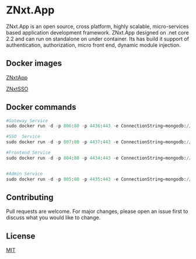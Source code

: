 # ZNxt.App

ZNxt.App is an open source, cross platform, highly scalable, micro-services based application development framework.
ZNxt.App designed on .net core 2.2 and can run on standalone on under container. 
Its has build it support of authentication, authorization, micro front end, dynamic module injection. 


## Docker images 


[ZNxtApp](https://cloud.docker.com/u/choudhurykhanin/repository/docker/choudhurykhanin/znxtapp)

[ZNxtSSO](https://cloud.docker.com/u/choudhurykhanin/repository/docker/choudhurykhanin/znxtsso)



## Docker commands

```python
#Gateway Service
sudo docker run -d -p 806:80 -p 4436:443 -e ConnectionString=mongodb://172.31.22.56:27071 -e DataBaseName=ZNxt_QA_gateway -e AppEndpoint=http://gateway.s2ftecnologies.com -e ApiGatewayEndpoint=http://gateway.s2ftecnologies.com -e SSOUrl=http://sso.s2ftechnologies.com -e  AppSecret=MySecret --restart=always --name s2fapp-gateway-run  choudhurykhanin/znxtapp:latest

#SSO  Service
sudo docker run -d -p 807:80 -p 4437:443 -e ConnectionString=mongodb://172.31.22.56:27071 -e DataBaseName=ZNxt_QA_SSO -e AppEndpoint=http://sso.s2ftecnologies.com -e ApiGatewayEndpoint=http://gateway.s2ftecnologies.com -e IsSSO=true -e  AppSecret=MySecret -e RelyingPartyUrls=http://s2ftechnologies.com,http://www.s2ftechnologies.com,http://admin.s2ftechnologies.com,http://www.admin.s2ftechnologies.com,https://localhost:44373 --restart=always --name s2fapp-sso-run  choudhurykhanin/znxtapp:latest

#Frontend Service
sudo docker run -d -p 804:80 -p 4434:443 -e ConnectionString=mongodb://172.31.22.56:27071 -e DataBaseName=ZNxt_QA_UI -e AppEndpoint=http://s2ftecnologies.com -e ApiGatewayEndpoint=http://gateway.s2ftecnologies.com -e SSOUrl=http://sso.s2ftechnologies.com -e  AppSecret=MySecret --restart=always --name s2fapp-frontend-run  choudhurykhanin/znxtapp:latest


#Admin Service
sudo docker run -d -p 805:80 -p 4435:443 -e ConnectionString=mongodb://172.31.22.56:27071 -e DataBaseName=ZNxt_QA_Admin -e AppEndpoint=http://admin.s2ftecnologies.com -e ApiGatewayEndpoint=http://gateway.s2ftecnologies.com -e SSOUrl=http://sso.s2ftechnologies.com -e  AppSecret=MySecret --restart=always --name s2fapp-admin-run  choudhurykhanin/znxtapp:latest
```

## Contributing
Pull requests are welcome. For major changes, please open an issue first to discuss what you would like to change.

## License
[MIT](https://choosealicense.com/licenses/mit/)